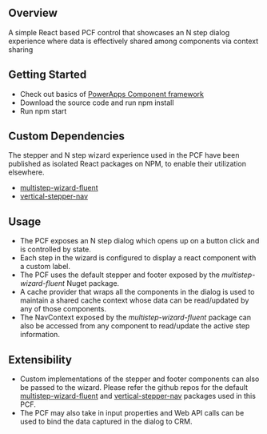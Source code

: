 ﻿## Overview
A simple React based PCF control that showcases an N step dialog experience where data is effectively shared among components via context sharing

## Getting Started
- Check out basics of [PowerApps Component framework](https://docs.microsoft.com/en-us/powerapps/developer/component-framework/overview)
- Download the source code and run npm install
- Run npm start

## Custom Dependencies
The stepper and N step wizard experience used in the PCF have been published as isolated React packages on NPM, to enable their utilization elsewhere.
- [multistep-wizard-fluent](https://www.npmjs.com/package/multistep-wizard-fluent)
- [vertical-stepper-nav](https://www.npmjs.com/package/vertical-stepper-nav)

## Usage
- The PCF exposes an N step dialog which opens up on a button click and is controlled by state.
- Each step in the wizard is configured to display a react component with a custom label.
- The PCF uses the default stepper and footer exposed by the *multistep-wizard-fluent* Nuget package.
- A cache provider that wraps all the components in the dialog is used to maintain a shared cache context whose data can be read/updated by any of those components.
- The NavContext exposed by the *multistep-wizard-fluent* package can also be accessed from any component to read/update the active step information.

## Extensibility
- Custom implementations of the stepper and footer components can also be passed to the wizard. Please refer the github repos for the default [multistep-wizard-fluent](https://github.com/priyankark/multistep-wizard-fluent/tree/main/src) and [vertical-stepper-nav](https://github.com/priyankark/vertical-stepper-nav) packages used in this PCF.
- The PCF may also take in input properties and Web API calls can be used to bind the data captured in the dialog to CRM.







